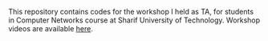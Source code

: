 This repository contains codes for the workshop I held as TA, for students in Computer Networks course at Sharif University of Technology.
Workshop videos are available [here](https://drive.google.com/drive/folders/1iU9c5au2XEdyHFJA2QaY4oJeCj6qpLlF?usp=drive_link).
